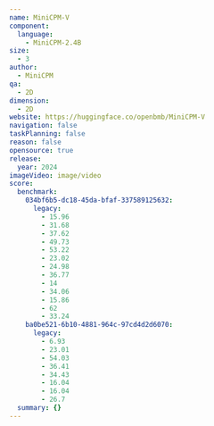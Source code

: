 ```yaml
---
name: MiniCPM-V
component:
  language:
    - MiniCPM-2.4B
size:
  - 3
author:
  - MiniCPM
qa:
  - 2D
dimension:
  - 2D
website: https://huggingface.co/openbmb/MiniCPM-V
navigation: false
taskPlanning: false
reason: false
opensource: true
release:
  year: 2024
imageVideo: image/video
score:
  benchmark:
    034bf6b5-dc18-45da-bfaf-337589125632:
      legacy:
        - 15.96
        - 31.68
        - 37.62
        - 49.73
        - 53.22
        - 23.02
        - 24.98
        - 36.77
        - 14
        - 34.06
        - 15.86
        - 62
        - 33.24
    ba0be521-6b10-4881-964c-97cd4d2d6070:
      legacy:
        - 6.93
        - 23.01
        - 54.03
        - 36.41
        - 34.43
        - 16.04
        - 16.04
        - 26.7
  summary: {}
---
```

